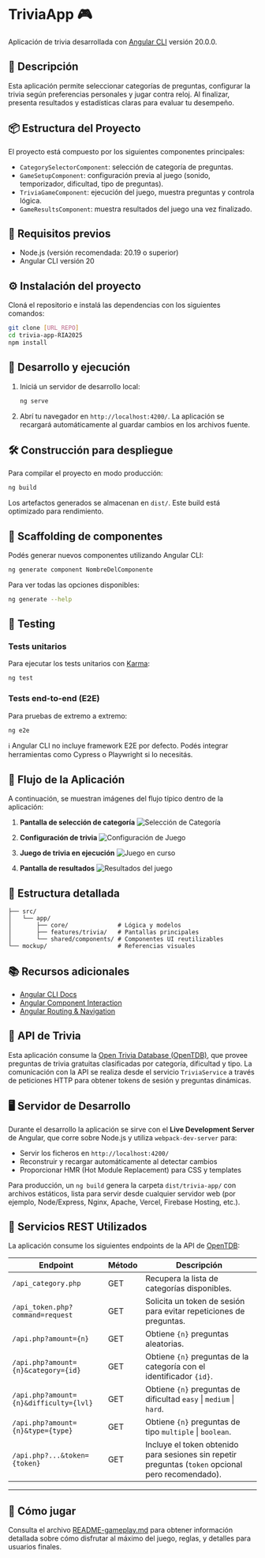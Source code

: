 # TriviaApp 🎮

Aplicación de trivia desarrollada con [Angular CLI](https://github.com/angular/angular-cli) versión 20.0.0.

## 📖 Descripción

Esta aplicación permite seleccionar categorías de preguntas, configurar la trivia según preferencias personales y jugar contra reloj. Al finalizar, presenta resultados y estadísticas claras para evaluar tu desempeño.

## 📦 Estructura del Proyecto

El proyecto está compuesto por los siguientes componentes principales:

- `CategorySelectorComponent`: selección de categoría de preguntas.
- `GameSetupComponent`: configuración previa al juego (sonido, temporizador, dificultad, tipo de preguntas).
- `TriviaGameComponent`: ejecución del juego, muestra preguntas y controla lógica.
- `GameResultsComponent`: muestra resultados del juego una vez finalizado.

## 📌 Requisitos previos

- Node.js (versión recomendada: 20.19 o superior)
- Angular CLI versión 20

## ⚙️ Instalación del proyecto

Cloná el repositorio e instalá las dependencias con los siguientes comandos:

```bash
git clone [URL_REPO]
cd trivia-app-RIA2025
npm install
```

## 🚀 Desarrollo y ejecución

1. Iniciá un servidor de desarrollo local:

   ```bash
   ng serve
   ```

2. Abrí tu navegador en `http://localhost:4200/`. La aplicación se recargará automáticamente al guardar cambios en los archivos fuente.

## 🛠️ Construcción para despliegue

Para compilar el proyecto en modo producción:

```bash
ng build
```

Los artefactos generados se almacenan en `dist/`. Este build está optimizado para rendimiento.

## 🔧 Scaffolding de componentes

Podés generar nuevos componentes utilizando Angular CLI:

```bash
ng generate component NombreDelComponente
```

Para ver todas las opciones disponibles:

```bash
ng generate --help
```

## 🧪 Testing

### Tests unitarios

Para ejecutar los tests unitarios con [Karma](https://karma-runner.github.io):

```bash
ng test
```

### Tests end-to-end (E2E)

Para pruebas de extremo a extremo:

```bash
ng e2e
```

ℹ️ Angular CLI no incluye framework E2E por defecto. Podés integrar herramientas como Cypress o Playwright si lo necesitás.

## 🧭 Flujo de la Aplicación

A continuación, se muestran imágenes del flujo típico dentro de la aplicación:

1. **Pantalla de selección de categoría**
   ![Selección de Categoría](./mockup/ss/category-selector.png)

2. **Configuración de trivia**
   ![Configuración de Juego](./mockup/ss/game-setting.png)

3. **Juego de trivia en ejecución**
   ![Juego en curso](./mockup/ss/trivia-game.png)

4. **Pantalla de resultados**
   ![Resultados del juego](./mockup/ss/game-results.png)

## 📂 Estructura detallada

```
├── src/
│   └── app/
│       ├── core/              # Lógica y modelos
│       ├── features/trivia/   # Pantallas principales
│       └── shared/components/ # Componentes UI reutilizables
└── mockup/                    # Referencias visuales
```

## 📚 Recursos adicionales

- [Angular CLI Docs](https://angular.dev/tools/cli)
- [Angular Component Interaction](https://angular.io/guide/component-interaction)
- [Angular Routing & Navigation](https://angular.io/guide/router)

## 🧩 API de Trivia

Esta aplicación consume la [Open Trivia Database (OpenTDB)](https://opentdb.com/), que provee preguntas de trivia gratuitas clasificadas por categoría, dificultad y tipo. La comunicación con la API se realiza desde el servicio `TriviaService` a través de peticiones HTTP para obtener tokens de sesión y preguntas dinámicas.

## 🖥️ Servidor de Desarrollo

Durante el desarrollo la aplicación se sirve con el **Live Development Server** de Angular, que corre sobre Node.js y utiliza `webpack-dev-server` para:

- Servir los ficheros en `http://localhost:4200/`
- Reconstruir y recargar automáticamente al detectar cambios
- Proporcionar HMR (Hot Module Replacement) para CSS y templates

Para producción, un `ng build` genera la carpeta `dist/trivia-app/` con archivos estáticos, lista para servir desde cualquier servidor web (por ejemplo, Node/Express, Nginx, Apache, Vercel, Firebase Hosting, etc.).

## 📡 Servicios REST Utilizados

La aplicación consume los siguientes endpoints de la API de [OpenTDB](https://opentdb.com/):

| Endpoint                                 | Método | Descripción                                                                                         |
|------------------------------------------|--------|-----------------------------------------------------------------------------------------------------|
| `/api_category.php`                      | GET    | Recupera la lista de categorías disponibles.                                                        |
| `/api_token.php?command=request`         | GET    | Solicita un token de sesión para evitar repeticiones de preguntas.                                  |
| `/api.php?amount={n}`                    | GET    | Obtiene `{n}` preguntas aleatorias.                                                                 |
| `/api.php?amount={n}&category={id}`      | GET    | Obtiene `{n}` preguntas de la categoría con el identificador `{id}`.                                |
| `/api.php?amount={n}&difficulty={lvl}`   | GET    | Obtiene `{n}` preguntas de dificultad `easy` \| `medium` \| `hard`.                                 |
| `/api.php?amount={n}&type={type}`        | GET    | Obtiene `{n}` preguntas de tipo `multiple` \| `boolean`.                                            |
| `/api.php?...&token={token}`             | GET    | Incluye el token obtenido para sesiones sin repetir preguntas (`token` opcional pero recomendado). |


---

## 🎲 Cómo jugar

Consulta el archivo [README-gameplay.md](README-gameplay.md) para obtener información detallada sobre cómo disfrutar al máximo del juego, reglas, y detalles para usuarios finales.
